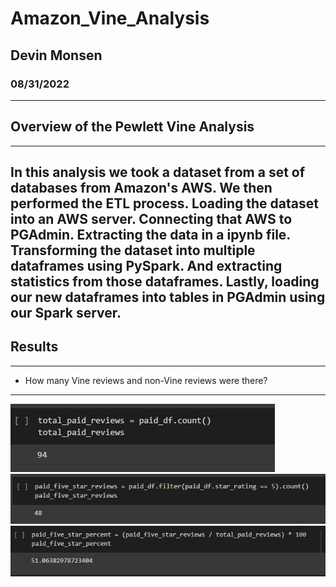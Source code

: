 # Amazon_Vine_Analysis
## Devin Monsen
### 08/31/2022
---
## Overview of the Pewlett Vine Analysis ##
---
In this analysis we took a dataset from a set of databases from Amazon's AWS. We then performed the ETL process. Loading the dataset into an AWS server. Connecting that AWS to PGAdmin. Extracting the data in a ipynb file. Transforming the dataset into multiple dataframes using PySpark. And extracting statistics from those dataframes. Lastly, loading our new dataframes into tables in PGAdmin using our Spark server.
---
## Results ##
---
- How many Vine reviews and non-Vine reviews were there?
---
![totalpaid](images/totalpaid.JPG)
![paid5](images/paid5star.JPG)
![paidpercent](images/paidpercent.JPG)
